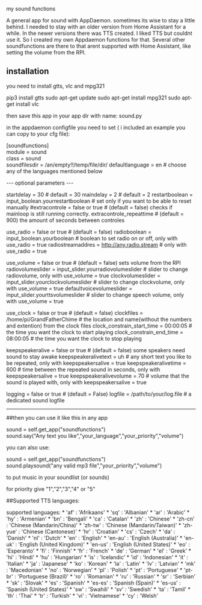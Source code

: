  my sound functions

A general app for sound with AppDaemon.
sometimes its wise to stay a little behind. I needed to stay with an older version from Home Assistant for a while.
In the newer versions there was TTS created. I liked TTS but couldnt use it.
So I created my own Appdaemon functions for that.
Several other soundfunctions are there to that arent supported with Home Assistant, like setting the volume from the RPI.

## installation

you need to install gtts, vlc and mpg321

pip3 install gtts
sudo apt-get update
sudo apt-get install mpg321
sudo apt-get install vlc

then save this app in your app dir with name: sound.py

in the appdaemon configfile you need to set ( i included an example you can copy to your cfg file):                                           
                                                                                
[soundfunctions]                                                                       
module = sound                                                                         
class = sound                                                                          
soundfilesdir = /an/empty!!/temp/file/dir/
defaultlanguage = en # choose any of the languages mentioned below

---  optional parameters   ---

startdelay = 30 # default = 30
maindelay = 2 # default = 2
restartboolean = input_boolean.yourrestartboolean # set only if you want to be able to reset manually
#extracontrole = false or true # (default = false) checks if mainloop is still running correctly.
extracontrole_repeattime # (default = 900) the amount of seconds between controles                                             

use_radio = false or true # (default = false)
radioboolean = input_boolean.yourboolean # boolean to set radio on or off, only with use_radio = true
radiostreamaddres = http://any.radio.stream # only with use_radio = true

use_volume = false or true # (default = false) sets volume from the RPI
radiovolumeslider = input_slider.yourradiovolumeslider # slider to change radiovolume, only with use_volume = true
clockvolumeslider = input_slider.yourclockvolumeslider # slider to change clockvolume, only with use_volume = true
defaultvoicevolumeslider = input_slider.yourttsvolumeslider # slider to change speech volume, only with use_volume = true

use_clock = false or true # (default = false)
clockfiles = /home/pi/GrandFatherChime # the location and name(without the numbers and extention) from the clock files
clock_constrain_start_time = 00:00:05 # the time you want the clock to start playing
clock_constrain_end_time = 08:00:05 # the time you want the clock to stop playing

keepspeakeralive = false or true # (default = false) some speakers need sound to stay awake
keepspeakeralivetext = uh # any short text you like to be repeated, only with keepspeakersalive = true
keepspeakeralivetime = 600 # time between the repeated sound in seconds, only with keepspeakersalive = true 
keepspeakeralivevolume = 70 # volume that the sound is played with, only with keepspeakersalive = true

logging = false or true # (default = False)
logfile = /path/to/your/log.file # a dedicated sound logfile
                                                                                       
--------------------------------------------------------------------------------                                                                                         

##then you can use it like this in any app                                               
                                                                                   
sound = self.get_app("soundfunctions")                                                 
sound.say("Any text you like","your_language","your_priority","volume")    

you can also use:
                                                                                       
sound = self.get_app("soundfunctions")                                                 
sound.playsound("any valid mp3 file","your_priority","volume")

to put music in your soundlist (or sounds)

for priority give "1","2","3","4" or "5"


##Supported TTS languages:

supported languages: * 'af' : 'Afrikaans'
                     * 'sq' : 'Albanian'
                     * 'ar' : 'Arabic'
                     * 'hy' : 'Armenian'
                     * 'bn' : 'Bengali'
                     * 'ca' : 'Catalan'
                     * 'zh' : 'Chinese'
                     * 'zh-cn' : 'Chinese (Mandarin/China)'
                     * 'zh-tw' : 'Chinese (Mandarin/Taiwan)'
                     * 'zh-yue' : 'Chinese (Cantonese)'
                     * 'hr' : 'Croatian'
                     * 'cs' : 'Czech'
                     * 'da' : 'Danish'
                     * 'nl' : 'Dutch'
                     * 'en' : 'English'
                     * 'en-au' : 'English (Australia)'
                     * 'en-uk' : 'English (United Kingdom)'
                     * 'en-us' : 'English (United States)'
                     * 'eo' : 'Esperanto'
                     * 'fi' : 'Finnish'
                     * 'fr' : 'French'
                     * 'de' : 'German'
                     * 'el' : 'Greek'
                     * 'hi' : 'Hindi'
                     * 'hu' : 'Hungarian'
                     * 'is' : 'Icelandic'
                     * 'id' : 'Indonesian'
                     * 'it' : 'Italian'
                     * 'ja' : 'Japanese'
                     * 'ko' : 'Korean'
                     * 'la' : 'Latin'
                     * 'lv' : 'Latvian'
                     * 'mk' : 'Macedonian'
                     * 'no' : 'Norwegian'
                     * 'pl' : 'Polish'
                     * 'pt' : 'Portuguese'
                     * 'pt-br' : 'Portuguese (Brazil)'
                     * 'ro' : 'Romanian'
                     * 'ru' : 'Russian'
                     * 'sr' : 'Serbian'
                     * 'sk' : 'Slovak'
                     * 'es' : 'Spanish'
                     * 'es-es' : 'Spanish (Spain)'
                     * 'es-us' : 'Spanish (United States)'
                     * 'sw' : 'Swahili'
                     * 'sv' : 'Swedish'
                     * 'ta' : 'Tamil'
                     * 'th' : 'Thai'
                     * 'tr' : 'Turkish'
                     * 'vi' : 'Vietnamese'
                     * 'cy' : 'Welsh'
                                                                                       


